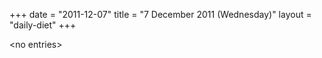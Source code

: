 +++
date = "2011-12-07"
title = "7 December 2011 (Wednesday)"
layout = "daily-diet"
+++


\<no entries\>
